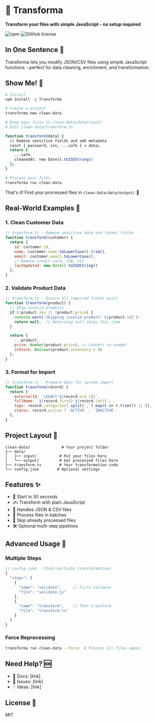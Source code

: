 # 🔄 Transforma

**Transform your files with simple JavaScript - no setup required**

![npm](https://img.shields.io/npm/v/Transforma)
![GitHub license](https://img.shields.io/badge/license-MIT-blue.svg)

## In One Sentence 🎯

Transforma lets you modify JSON/CSV files using simple JavaScript functions - perfect for data cleaning, enrichment, and transformation.

## Show Me! 👀

```bash
# Install
npm install -g Transforma

# Create a project
transforma new clean-data

# Drop your files in clean-data/data/input/
# Edit clean-data/transform.ts:

function transform(data) {
  // Remove sensitive fields and add metadata
  const { password, ssn, ...safe } = data;
  return {
    ...safe,
    cleanedAt: new Date().toISOString()
  };
}

# Process your files
transforma run clean-data
```

That's it! Find your processed files in `clean-data/data/output/` 🎉

## Real-World Examples 🌟

### 1. Clean Customer Data
```javascript
// transform.ts - Remove sensitive data and format fields
function transform(customer) {
  return {
    id: customer.id,
    name: customer.name.toLowerCase().trim(),
    email: customer.email.toLowerCase(),
    // Remove credit card, SSN, etc
    lastUpdated: new Date().toISOString()
  };
}
```

### 2. Validate Product Data
```javascript
// transform.ts - Ensure all required fields exist
function transform(product) {
  // Skip invalid products
  if (!product.sku || !product.price) {
    console.warn(`Skipping invalid product: ${product.id}`);
    return null;  // Returning null skips this item
  }

  return {
    ...product,
    price: Number(product.price), // Convert to number
    inStock: Boolean(product.inventory > 0)
  };
}
```

### 3. Format for Import
```javascript
// transform.ts - Prepare data for system import
function transform(record) {
  return {
    externalId: `LEGACY-${record.old_id}`,
    fullName: `${record.first} ${record.last}`,
    tags: record.categories?.split(',').map(t => t.trim()) || [],
    status: record.active ? 'ACTIVE' : 'INACTIVE'
  };
}
```

## Project Layout 📁

```
clean-data/              # Your project folder
├── data/
│   ├── input/          # Put your files here
│   └── output/         # Get processed files here
├── transform.ts        # Your transformation code
└── config.json        # Optional settings
```

## Features ✨

- 🚀 Start in 30 seconds
- ✍️ Transform with plain JavaScript
- 📁 Handles JSON & CSV files
- 🔄 Process files in batches
- 🎯 Skip already processed files
- 🛠️ Optional multi-step pipelines

## Advanced Usage 🔧

### Multiple Steps
```javascript
// config.json - Chain multiple transformations
{
  "steps": [
    {
      "name": "validate",     // First validate
      "file": "validate.js"
    },
    {
      "name": "transform",    // Then transform
      "file": "transform.ts"
    }
  ]
}
```

### Force Reprocessing
```bash
transforma run clean-data --force  # Process all files again
```

## Need Help? 🆘

- 📘 Docs: [link]
- 🐛 Issues: [link]
- 💡 Ideas: [link]

## License 📄

MIT
